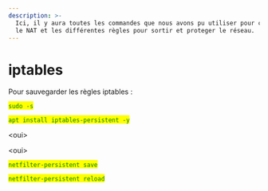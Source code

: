 ```yaml
---
description: >-
  Ici, il y aura toutes les commandes que nous avons pu utiliser pour configurer
  le NAT et les différentes règles pour sortir et proteger le réseau.
---
```


# iptables

Pour sauvegarder les règles iptables :&#x20;

<mark style="color:green;">`sudo -s`</mark>

<mark style="color:green;">`apt install iptables-persistent -y`</mark>

\<oui>

\<oui>

<mark style="color:green;">`netfilter-persistent save`</mark>

<mark style="color:green;">`netfilter-persistent reload`</mark>
